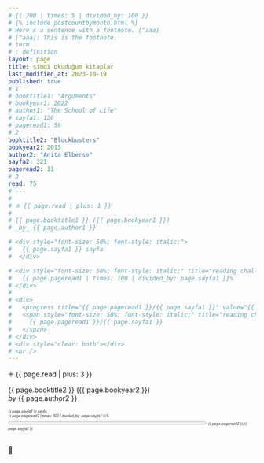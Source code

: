 ```yaml
---
# {{ 200 | times: 5 | divided_by: 100 }}
# {% include postcountbymonth.html %}
# Here's a sentence with a footnote. [^aaa]
# [^aaa]: This is the footnote.
# term
# : definition
layout: page
title: şimdi okuduğum kitaplar
last_modified_at: 2023-10-19
published: true
# 1
# booktitle1: "Arguments"
# bookyear1: 2022
# author1: "The School of Life"
# sayfa1: 126
# pageread1: 59
# 2
booktitle2: "Blockbusters"
bookyear2: 2013
author2: "Anita Elberse"
sayfa2: 321
pageread2: 11
# 3
read: 75
# ---
# 
# ⁜ {{ page.read | plus: 1 }}
# 
# {{ page.booktitle1 }} ({{ page.bookyear1 }})  
# _by_ {{ page.author1 }}

# <div style="font-size: 50%; font-style: italic;">
#   {{ page.sayfa1 }} sayfa
#  </div>

# <div style="font-size: 50%; font-style: italic;" title="reading challenge 2023"> 
#   {{ page.pageread1 | times: 100 | divided_by: page.sayfa1 }}%
# </div>
# 
# <div>
#   <progress title="{{ page.pageread1 }}/{{ page.sayfa1 }}" value="{{ page.pageread1 }}" max="{{ page.sayfa1 }}" style="width: 80%;"></progress>
#   <span style="font-size: 50%; font-style: italic;" title="reading challenge 2023"> 
#     {{ page.pageread1 }}/{{ page.sayfa1 }}
#   </span>
# </div>
# <div style="clear: both"></div>
# <br />
---
```

⁜ {{ page.read | plus: 3 }}

{{ page.booktitle2 }} ({{ page.bookyear2 }})  
_by_ {{ page.author2 }}

<div style="font-size: 50%; font-style: italic;">
  {{ page.sayfa2 }} sayfa
 </div>

<div style="font-size: 50%; font-style: italic;" title="reading challenge 2023"> 
  {{ page.pageread2 | times: 100 | divided_by: page.sayfa2 }}%
</div>

<div>
  <progress title="{{ page.pageread2 }}/{{ page.sayfa2 }}" value="{{ page.pageread2 }}" max="{{ page.sayfa2 }}" style="width: 80%;"></progress>
  <span style="font-size: 50%; font-style: italic;" title="reading challenge 2023"> 
    {{ page.pageread2 }}/{{ page.sayfa2 }}
  </span>
</div>
<div style="clear: both"></div>
<br />
  
[🍃](https://www.nonfictionbooks.xyz/now.html "şimdi okuduğum kitaplar")

